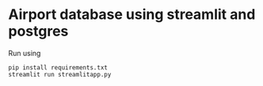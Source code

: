 # Airport database using streamlit and postgres
Run using
```shell
pip install requirements.txt
streamlit run streamlitapp.py
```